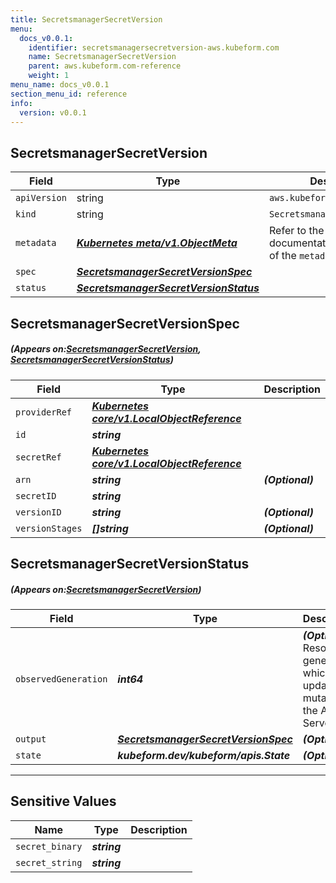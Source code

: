 ```yaml
---
title: SecretsmanagerSecretVersion
menu:
  docs_v0.0.1:
    identifier: secretsmanagersecretversion-aws.kubeform.com
    name: SecretsmanagerSecretVersion
    parent: aws.kubeform.com-reference
    weight: 1
menu_name: docs_v0.0.1
section_menu_id: reference
info:
  version: v0.0.1
---
```


## SecretsmanagerSecretVersion
| Field | Type | Description |
| ------ | ----- | ----------- |
| `apiVersion` | string | `aws.kubeform.com/v1alpha1` |
|    `kind` | string | `SecretsmanagerSecretVersion` |
| `metadata` | ***[Kubernetes meta/v1.ObjectMeta](https://kubernetes.io/docs/reference/generated/kubernetes-api/v1.13/#objectmeta-v1-meta)***|Refer to the Kubernetes API documentation for the fields of the `metadata` field.|
| `spec` | ***[SecretsmanagerSecretVersionSpec](#SecretsmanagerSecretVersionSpec)***||
| `status` | ***[SecretsmanagerSecretVersionStatus](#SecretsmanagerSecretVersionStatus)***||
## SecretsmanagerSecretVersionSpec
##### (Appears on:[SecretsmanagerSecretVersion](#SecretsmanagerSecretVersion), [SecretsmanagerSecretVersionStatus](#SecretsmanagerSecretVersionStatus))
| Field | Type | Description |
| ------ | ----- | ----------- |
| `providerRef` | ***[Kubernetes core/v1.LocalObjectReference](https://kubernetes.io/docs/reference/generated/kubernetes-api/v1.13/#localobjectreference-v1-core)***||
| `id` | ***string***||
| `secretRef` | ***[Kubernetes core/v1.LocalObjectReference](https://kubernetes.io/docs/reference/generated/kubernetes-api/v1.13/#localobjectreference-v1-core)***||
| `arn` | ***string***| ***(Optional)*** |
| `secretID` | ***string***||
| `versionID` | ***string***| ***(Optional)*** |
| `versionStages` | ***[]string***| ***(Optional)*** |
## SecretsmanagerSecretVersionStatus
##### (Appears on:[SecretsmanagerSecretVersion](#SecretsmanagerSecretVersion))
| Field | Type | Description |
| ------ | ----- | ----------- |
| `observedGeneration` | ***int64***| ***(Optional)*** Resource generation, which is updated on mutation by the API Server.|
| `output` | ***[SecretsmanagerSecretVersionSpec](#SecretsmanagerSecretVersionSpec)***| ***(Optional)*** |
| `state` | ***kubeform.dev/kubeform/apis.State***| ***(Optional)*** |
---
## Sensitive Values
| Name | Type | Description |
|------|------|-------------|
| `secret_binary` | ***string*** ||
| `secret_string` | ***string*** ||
